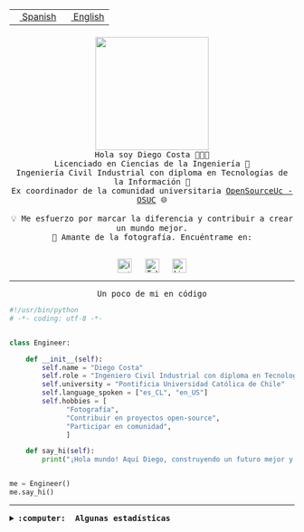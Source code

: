 <table border="0"  align="right">
 <tr><td><a href="README.md"><img src="https://upload.wikimedia.org/wikipedia/commons/thumb/8/89/Bandera_de_Espa%C3%B1a.svg/1200px-Bandera_de_Espa%C3%B1a.svg.png" height="10"> Spanish</a></td>
 <td><a href="README.en.md"><img src="https://upload.wikimedia.org/wikipedia/commons/a/a4/Flag_of_the_United_States.svg" height="10"> English</a></td></tr>
</table><br><br><br>

<p align="center">
  <img src="https://github.com/diegocostares/diegocostares/blob/main/Images/aaa2.gif?raw=true" height="200px" weight="200px">
  <br><samp>
    Hola soy Diego Costa 👨🏻‍💻<br>
    Licenciado en Ciencias de la Ingeniería 🤖<br>
    Ingeniería Civil Industrial con diploma en Tecnologías de la Información 🧠<br>
    Ex coordinador de la comunidad universitaria <a href="https://github.com/open-source-uc">OpenSourceUc - OSUC</a> 🌐<br>
  <br>
    💡 Me esfuerzo por marcar la diferencia y contribuir a crear un mundo mejor.<br>
    📸 Amante de la fotografía. Encuéntrame en: <br>
  <br></samp>
</p>

<p align="center">
   <a href="https://instagram.com/diegocosta_no" target="blank">
      <img align="center" src="https://cdn.jsdelivr.net/npm/simple-icons@3.0.1/icons/instagram.svg" alt="instagram" height="25px" width="25px" />
      &#8203;
   </a>
   &nbsp; &nbsp; &nbsp;
   <a href="https://t.me/diegocosta_no" target="blank">
      <img align="center" alt="Telegram" width="25px" src="https://icons-for-free.com/iconfiles/png/512/Telegram-1324888767380505522.png" />
      &#8203;
   </a>
   &nbsp; &nbsp; &nbsp;
   <a href="https://www.linkedin.com/in/diegocostar/" target="blank">
      <img align="center" alt="LinkedIn" width="25px" src="https://img.icons8.com/metro/452/linkedin.png" />
      &#8203;
   </a>
</p>

---

<p align="center"><front size="25"><samp>Un poco de mi en código</samp></front></p>

```python
#!/usr/bin/python
# -*- coding: utf-8 -*-


class Engineer:

    def __init__(self):
        self.name = "Diego Costa"
        self.role = "Ingeniero Civil Industrial con diploma en Tecnologías de la Información"
        self.university = "Pontificia Universidad Católica de Chile"
        self.language_spoken = ["es_CL", "en_US"]
        self.hobbies = [
              "Fotografía",
              "Contribuir en proyectos open-source",
              "Participar en comunidad",
              ]

    def say_hi(self):
        print("¡Hola mundo! Aquí Diego, construyendo un futuro mejor y cambiando el mundo.")


me = Engineer()
me.say_hi()
```

---

<details>
  <summary><b><samp>:computer: &nbsp;Algunas estadísticas</samp></b></summary>
  <br/></p>

<!--START_SECTION:waka-->
![Code Time](http://img.shields.io/badge/Code%20Time-1%2C773%20hrs%2030%20mins-blue)

📅 **Soy más productivo los Miércoles** 

```text
Lunes                    10946 commits       ██░░░░░░░░░░░░░░░░░░░░░░░   06.22 % 
Martes                   5964 commits        █░░░░░░░░░░░░░░░░░░░░░░░░   03.39 % 
Miércoles                56359 commits       ████████░░░░░░░░░░░░░░░░░   32.00 % 
Jueves                   46158 commits       ███████░░░░░░░░░░░░░░░░░░   26.21 % 
Viernes                  51011 commits       ███████░░░░░░░░░░░░░░░░░░   28.97 % 
Sábado                   5292 commits        █░░░░░░░░░░░░░░░░░░░░░░░░   03.01 % 
Domingo                  372 commits         ░░░░░░░░░░░░░░░░░░░░░░░░░   00.21 % 
```


📊 **Esta semana me dediqué a** 

```text
🐱‍💻 Proyectos: 
hackathon                9 hrs 24 mins       ████████████░░░░░░░░░░░░░   46.66 % 
buk-webapp               7 hrs 15 mins       █████████░░░░░░░░░░░░░░░░   36.04 % 
BetpracticeSpider        1 hr 38 mins        ██░░░░░░░░░░░░░░░░░░░░░░░   08.11 % 
nicoanalisis             1 hr 19 mins        ██░░░░░░░░░░░░░░░░░░░░░░░   06.57 % 
RisuAI                   31 mins             █░░░░░░░░░░░░░░░░░░░░░░░░   02.62 % 
```


 Last Updated on 16/08/2024 21:04:56 UTC
<!--END_SECTION:waka-->

<p align="center"> <img src="https://github-readme-stats.vercel.app/api?username=diegocostares&show_icons=true&theme=ayu-mirage" alt="abhisheknaiidu" /></p>

</details>
